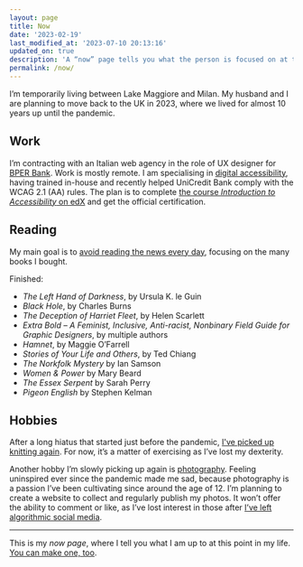 ```yaml
---
layout: page
title: Now
date: '2023-02-19'
last_modified_at: '2023-07-10 20:13:16'
updated_on: true
description: 'A “now” page tells you what the person is focused on at this point in their life.'
permalink: /now/
---
```

I’m temporarily living between Lake Maggiore and Milan. My husband and I are planning to move back to the UK in 2023, where we lived for almost 10 years up until the pandemic.

## Work

I’m contracting with an Italian web agency in the role of UX designer for <a href="https://www.bper.it/">BPER Bank</a>. Work is mostly remote. I am specialising in [digital accessibility](https://silviamaggidesign.com/category/accessibility/ "View posts under the 'accessibility' category"), having trained in-house and recently helped UniCredit Bank comply with the WCAG 2.1 (AA) rules. The plan is to complete <a href="https://www.edx.org/course/web-accessibility-introduction">the course <em>Introduction to Accessibility</em> on edX</a> and get the official certification.

## Reading

My main goal is to <a href="https://silviamaggidesign.com/notes/note-about-news-consumption/" title="read a brief note about news consumption">avoid reading the news every day</a>, focusing on the many books I bought.

Finished:

- _The Left Hand of Darkness_, by Ursula K. le Guin
- _Black Hole_, by Charles Burns
- _The Deception of Harriet Fleet_, by Helen Scarlett
- _Extra Bold – A Feminist, Inclusive, Anti-racist, Nonbinary Field Guide for Graphic Designers_, by multiple authors
- _Hamnet_, by Maggie O’Farrell
- _Stories of Your Life and Others_, by Ted Chiang
- _The Norkfolk Mystery_ by Ian Samson
- _Women & Power_ by Mary Beard
- _The Essex Serpent_ by Sarah Perry
- _Pigeon English_ by Stephen Kelman

## Hobbies

After a long hiatus that started just before the pandemic, [I've picked up knitting again](https://silviamaggidesign.com/personal/back-to-knitting/). For now, it’s a matter of exercising as I’ve lost my dexterity.

Another hobby I’m slowly picking up again is [photography](https://silviamaggidesign.com/category/photography/ "View all posts under the 'photography' category"). Feeling uninspired ever since the pandemic made me sad, because photography is a passion I’ve been cultivating since around the age of 12. I’m planning to create a website to collect and regularly publish my photos. It won’t offer the ability to comment or like, as I’ve lost interest in those after [I’ve left algorithmic social media](https://silviamaggidesign.com/personal/life-off-social-media/ "read what happened when I left social media").

---
This is my *now page*, where I tell you what I am up to at this point in my life. [You can make one, too](https://nownownow.com/about).